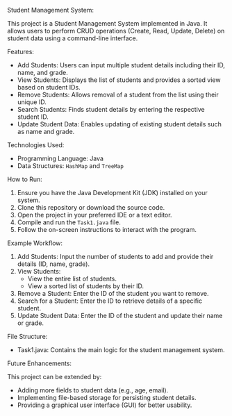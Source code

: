 Student Management System:

This project is a Student Management System implemented in Java. It allows users to perform CRUD operations (Create, Read, Update, Delete) on student data using a command-line interface.

Features:

- Add Students: Users can input multiple student details including their ID, name, and grade.
- View Students: Displays the list of students and provides a sorted view based on student IDs.
- Remove Students: Allows removal of a student from the list using their unique ID.
- Search Students: Finds student details by entering the respective student ID.
- Update Student Data: Enables updating of existing student details such as name and grade.

Technologies Used:

- Programming Language: Java
- Data Structures: `HashMap` and `TreeMap`

How to Run:

1. Ensure you have the Java Development Kit (JDK) installed on your system.
2. Clone this repository or download the source code.
3. Open the project in your preferred IDE or a text editor.
4. Compile and run the `Task1.java` file.
5. Follow the on-screen instructions to interact with the program.

Example Workflow:

1. Add Students: Input the number of students to add and provide their details (ID, name, grade).
2. View Students:
   - View the entire list of students.
   - View a sorted list of students by their ID.
3. Remove a Student: Enter the ID of the student you want to remove.
4. Search for a Student: Enter the ID to retrieve details of a specific student.
5. Update Student Data: Enter the ID of the student and update their name or grade.

File Structure:

- Task1.java: Contains the main logic for the student management system.

Future Enhancements:

This project can be extended by:
- Adding more fields to student data (e.g., age, email).
- Implementing file-based storage for persisting student details.
- Providing a graphical user interface (GUI) for better usability.
